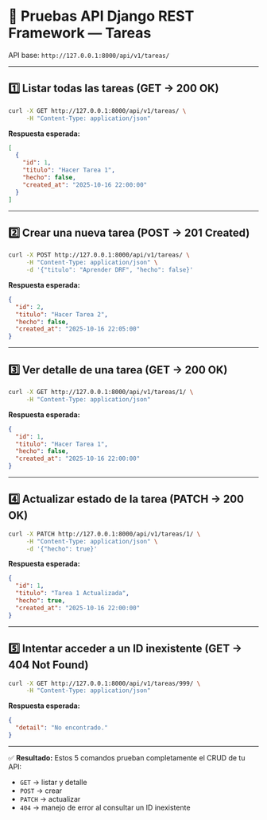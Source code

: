 # 🧪 Pruebas API Django REST Framework — Tareas

API base: `http://127.0.0.1:8000/api/v1/tareas/`

---

## 1️⃣ Listar todas las tareas (GET → 200 OK)

```bash
curl -X GET http://127.0.0.1:8000/api/v1/tareas/ \
     -H "Content-Type: application/json"
```

**Respuesta esperada:**

```json
[
  {
    "id": 1,
    "titulo": "Hacer Tarea 1",
    "hecho": false,
    "created_at": "2025-10-16 22:00:00"
  }
]
```

---

## 2️⃣ Crear una nueva tarea (POST → 201 Created)

```bash
curl -X POST http://127.0.0.1:8000/api/v1/tareas/ \
     -H "Content-Type: application/json" \
     -d '{"titulo": "Aprender DRF", "hecho": false}'
```

**Respuesta esperada:**

```json
{
  "id": 2,
  "titulo": "Hacer Tarea 2",
  "hecho": false,
  "created_at": "2025-10-16 22:05:00"
}
```

---

## 3️⃣ Ver detalle de una tarea (GET → 200 OK)

```bash
curl -X GET http://127.0.0.1:8000/api/v1/tareas/1/ \
     -H "Content-Type: application/json"
```

**Respuesta esperada:**

```json
{
  "id": 1,
  "titulo": "Hacer Tarea 1",
  "hecho": false,
  "created_at": "2025-10-16 22:00:00"
}
```

---

## 4️⃣ Actualizar estado de la tarea (PATCH → 200 OK)

```bash
curl -X PATCH http://127.0.0.1:8000/api/v1/tareas/1/ \
     -H "Content-Type: application/json" \
     -d '{"hecho": true}'
```

**Respuesta esperada:**

```json
{
  "id": 1,
  "titulo": "Tarea 1 Actualizada",
  "hecho": true,
  "created_at": "2025-10-16 22:00:00"
}
```

---

## 5️⃣ Intentar acceder a un ID inexistente (GET → 404 Not Found)

```bash
curl -X GET http://127.0.0.1:8000/api/v1/tareas/999/ \
     -H "Content-Type: application/json"
```

**Respuesta esperada:**

```json
{
  "detail": "No encontrado."
}
```

---

✅ **Resultado:**
Estos 5 comandos prueban completamente el CRUD de tu API:

* `GET` → listar y detalle
* `POST` → crear
* `PATCH` → actualizar
* `404` → manejo de error al consultar un ID inexistente
